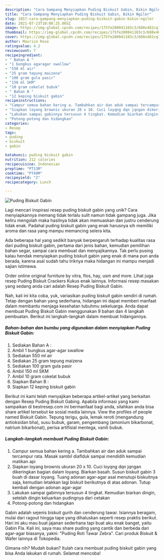 ```yaml
---
description: "Cara Gampang Menyiapkan Puding Biskuit Gabin, Bikin Ngiler"
title: "Cara Gampang Menyiapkan Puding Biskuit Gabin, Bikin Ngiler"
slug: 1857-cara-gampang-menyiapkan-puding-biskuit-gabin-bikin-ngiler
date: 2021-07-23T10:08:25.865Z
image: https://img-global.cpcdn.com/recipes/175fe280041103c3/680x482cq70/puding-biskuit-gabin-foto-resep-utama.jpg
thumbnail: https://img-global.cpcdn.com/recipes/175fe280041103c3/680x482cq70/puding-biskuit-gabin-foto-resep-utama.jpg
cover: https://img-global.cpcdn.com/recipes/175fe280041103c3/680x482cq70/puding-biskuit-gabin-foto-resep-utama.jpg
author: Maurice Rose
ratingvalue: 4.2
reviewcount: 7
recipeingredient:
- " Bahan A "
- "1 bungkus agaragar swallow"
- "550 ml air"
- "25 gram tepung maizena"
- "100 gram gula pasir"
- "150 ml SKM"
- "10 gram cokelat bubuk"
- " Bahan B "
- "12 keping biskuit gabin"
recipeinstructions:
- "Campur semua bahan kering a. Tambahkan air dan aduk sampai tercampur rata. Masak sambil diaflduk sampai mendidih kemudian matikan api"
- "Siapkan loyang brownis ukuran 20 x 10. Cuci loyqng dqn jqngan dikeringkan bagian dalam loyang. Biarkan basah. Susun biskuit gabin 3 buah di dasar loyang. Tuang adonan agar-agar asal menutupi biskuitnya saja, kemudian letakkan lagi biskuit berikutnya di atas adonan. Tutup kembali dengan adonan agar-agar"
- "Lakukan sampai gabinnya tersusun 4 tingkat. Kemudian biarkan dingin, setelah dingin keluarkan pudingnya dari cetakan"
- "Potong-potong dan hidangkan"
categories:
- Resep
tags:
- puding
- biskuit
- gabin

katakunci: puding biskuit gabin 
nutrition: 212 calories
recipecuisine: Indonesian
preptime: "PT13M"
cooktime: "PT49M"
recipeyield: "2"
recipecategory: Lunch

---
```



![Puding Biskuit Gabin](https://img-global.cpcdn.com/recipes/175fe280041103c3/680x482cq70/puding-biskuit-gabin-foto-resep-utama.jpg)

Lagi mencari inspirasi resep puding biskuit gabin yang unik? Cara menyiapkannya memang tidak terlalu sulit namun tidak gampang juga. Jika keliru mengolah maka hasilnya tidak akan memuaskan dan justru cenderung tidak enak. Padahal puding biskuit gabin yang enak harusnya sih memiliki aroma dan rasa yang mampu memancing selera kita.

Ada beberapa hal yang sedikit banyak berpengaruh terhadap kualitas rasa dari puding biskuit gabin, pertama dari jenis bahan, kemudian pemilihan bahan segar, sampai cara membuat dan menyajikannya. Tak perlu pusing kalau hendak menyiapkan puding biskuit gabin yang enak di mana pun anda berada, karena asal sudah tahu triknya maka hidangan ini mampu menjadi sajian istimewa.

Order online original furniture by vitra, flos, hay, usm and more. Lihat juga resep Puding Biskuit Crackers Kukus enak lainnya. Informasi resep masakan yang sedang anda cari adalah Resep Puding Biskuit Gabin.


Nah, kali ini kita coba, yuk, variasikan puding biskuit gabin sendiri di rumah. Tetap dengan bahan yang sederhana, hidangan ini dapat memberi manfaat dalam membantu menjaga kesehatan tubuhmu sekeluarga. Anda dapat membuat Puding Biskuit Gabin menggunakan 9 bahan dan 4 langkah pembuatan. Berikut ini langkah-langkah dalam membuat hidangannya.

<!--inarticleads1-->

##### Bahan-bahan dan bumbu yang digunakan dalam menyiapkan Puding Biskuit Gabin:

1. Sediakan  Bahan A :
1. Ambil 1 bungkus agar-agar swallow
1. Sediakan 550 ml air
1. Sediakan 25 gram tepung maizena
1. Sediakan 100 gram gula pasir
1. Ambil 150 ml SKM
1. Ambil 10 gram cokelat bubuk
1. Siapkan  Bahan B :
1. Siapkan 12 keping biskuit gabin


Berikut ini kami telah menyajikan beberapa artikel-artikel yang berkaitan dengan Resep Puding Biskuit Gabing. Apabila informasi yang kami sampaikan di bestresep.com ini bermanfaat bagi anda, silahkan anda bisa share artikel tersebut ke sosial media lainnya. View the profiles of people named Biskuit Gabin. Tepung terigu, gula, lemak reroti (mengandung antioksidan bha), susu bubuk, garam, pengembang (amonium bikarbonat, natrium bikarbonat), perisa artifisial mentega, vanili bubuk. 

<!--inarticleads2-->

##### Langkah-langkah membuat Puding Biskuit Gabin:

1. Campur semua bahan kering a. Tambahkan air dan aduk sampai tercampur rata. Masak sambil diaflduk sampai mendidih kemudian matikan api
1. Siapkan loyang brownis ukuran 20 x 10. Cuci loyqng dqn jqngan dikeringkan bagian dalam loyang. Biarkan basah. Susun biskuit gabin 3 buah di dasar loyang. Tuang adonan agar-agar asal menutupi biskuitnya saja, kemudian letakkan lagi biskuit berikutnya di atas adonan. Tutup kembali dengan adonan agar-agar
1. Lakukan sampai gabinnya tersusun 4 tingkat. Kemudian biarkan dingin, setelah dingin keluarkan pudingnya dari cetakan
1. Potong-potong dan hidangkan


Gabin adalah sejenis biskuit gurih dan cenderung tawar. Isiannya beragam, mulai dari ragout hingga tape yang dihaluskan seperti resep praktis berikut. Hari ini aku mau buat jajanan sederhana tapi buat aku enak banget, yaitu Gabin Fla. Kali ini, saya mau share puding yang cantik dan berbeda dari agar-agar biasanya, yakni: &#34;Puding Roti Tawar Zebra&#34;. Cari produk Biskuit &amp; Wafer lainnya di Tokopedia. 

Gimana nih? Mudah bukan? Itulah cara membuat puding biskuit gabin yang bisa Anda lakukan di rumah. Selamat mencoba!
